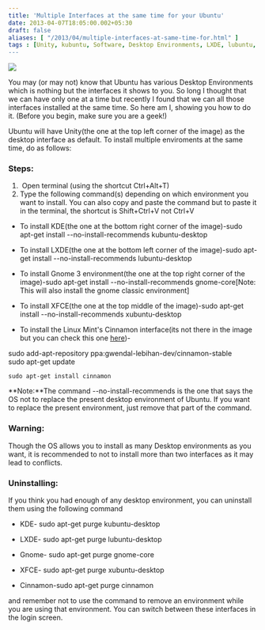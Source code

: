 ```yaml
---
title: 'Multiple Interfaces at the same time for your Ubuntu'
date: 2013-04-07T18:05:00.002+05:30
draft: false
aliases: [ "/2013/04/multiple-interfaces-at-same-time-for.html" ]
tags : [Unity, kubuntu, Software, Desktop Environments, LXDE, lubuntu, KDE, How To's, Ubuntu, XFCE, Cinnamon, Gnome, interface, xubuntu]
---
```


[![](http://2.bp.blogspot.com/-51vNLpLWMq8/UWFdADnFz1I/AAAAAAAAAqc/JJL_Puk82G0/s1600/DeskEnv.png)](http://2.bp.blogspot.com/-51vNLpLWMq8/UWFdADnFz1I/AAAAAAAAAqc/JJL_Puk82G0/s1600/DeskEnv.png)

  

You may (or may not) know that Ubuntu has various Desktop Environments which is nothing but the interfaces it shows to you. So long I thought that we can have only one at a time but recently I found that we can all those interfaces installed at the same time. So here am I, showing you how to do it. (Before you begin, make sure you are a geek!)

  

Ubuntu will have Unity(the one at the top left corner of the image) as the desktop interface as default. To install multiple enviroments at the same time, do as follows:

  

### Steps:

1.   Open terminal (using the shortcut Ctrl+Alt+T)
2.  Type the following command(s) depending on which environment you want to install. You can also copy and paste the command but to paste it in the terminal, the shortcut is Shift+Ctrl+V not Ctrl+V

  

*   To install KDE(the one at the bottom right corner of the image)-sudo apt-get install --no-install-recommends kubuntu-desktop

  

*   To install LXDE(the one at the bottom left corner of the image)-sudo apt-get install --no-install-recommends lubuntu-desktop

  
  

*   To install Gnome 3 environment(the one at the top right corner of the image)-sudo apt-get install --no-install-recommends gnome-core\[Note: This will also install the gnome classic environment\]

  

*   To install XFCE(the one at the top middle of the image)-sudo apt-get install --no-install-recommends xubuntu-desktop

  

*   To install the Linux Mint's Cinnamon interface(its not there in the image but you can check this one [here](http://www.linuxmint.com/screenshots.php))-

sudo add-apt-repository ppa:gwendal-lebihan-dev/cinnamon-stable    
sudo apt-get update    
```
sudo apt-get install cinnamon
```  
  
  

**Note:**The command \--no-install-recommends is the one that says the OS not to replace the present desktop environment of Ubuntu. If you want to replace the present environment, just remove that part of the command.

  

### Warning:

Though the OS allows you to install as many Desktop environments as you want, it is recommended to not to install more than two interfaces as it may lead to conflicts. 

  

### Uninstalling:

If you think you had enough of any desktop environment, you can uninstall them using the following command

*   KDE- sudo apt-get purge kubuntu-desktop

*   LXDE- sudo apt-get purge lubuntu-desktop

*   Gnome- sudo apt-get purge gnome-core

*   XFCE- sudo apt-get purge xubuntu-desktop

*   Cinnamon-sudo apt-get purge cinnamon

  

and remember not to use the command to remove an environment while you are using that environment. You can switch between these interfaces in the login screen.